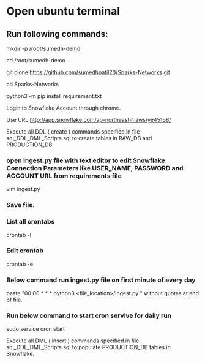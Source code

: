 # Open ubuntu terminal
## Run following commands:

mkdir -p /root/sumedh-demo

cd /root/sumedh-demo

git clone https://github.com/sumedhpatil20/Sparks-Networks.git

cd Sparks-Networks

python3 -m pip install requirement.txt

Login to Snowflake Account through chrome. 

Use URL http://app.snowflake.com/ap-northeast-1.aws/ye45168/

Execute all DDL ( create ) commands specified in file sql_DDL_DML_Scripts.sql to create tables in RAW_DB and PRODUCTION_DB.

### open ingest.py file with text editor to edit Snowflake Connection Parameters like USER_NAME, PASSWORD and ACCOUNT URL from requirements file 
vim ingest.py
### Save file.

### List all crontabs
crontab -l

### Edit crontab
crontab -e 
### Below command run ingest.py file on first minute of every day 
paste "00 00 * * * python3 <file_location>/ingest.py " without quotes at end of file.

### Run below command to start cron servive for daily run
sudo service cron start

Execute all DML ( insert ) commands specified in file sql_DDL_DML_Scripts.sql to populate PRODUCTION_DB tables in Snowflake.
